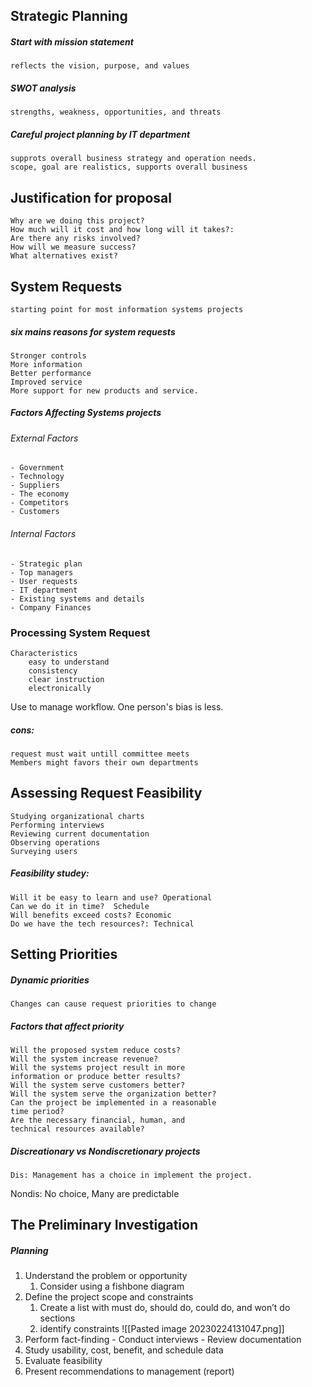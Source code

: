 ## Strategic Planning
##### Start with mission statement
	reflects the vision, purpose, and values
##### SWOT analysis
	strengths, weakness, opportunities, and threats
##### Careful project planning by IT department
	supprots overall business strategy and operation needs.
	scope, goal are realistics, supports overall business
	
## Justification for proposal
	Why are we doing this project?
	How much will it cost and how long will it takes?:
	Are there any risks involved?
	How will we measure success? 
	What alternatives exist?
	
## System Requests
	starting point for most information systems projects
##### six mains reasons for system requests 
	Stronger controls
	More information
	Better performance
	Improved service
	More support for new products and service.	
##### Factors Affecting Systems projects
###### External Factors
	- Government
	- Technology
	- Suppliers
	- The economy
	- Competitors
	- Customers
###### Internal Factors
	- Strategic plan 
	- Top managers
	- User requests
	- IT department
	- Existing systems and details
	- Company Finances

### Processing System Request
	Characteristics
		easy to understand
		consistency
		clear instruction
		electronically
	
Use to manage workflow. One person's bias is less. 

##### cons: 
	request must wait untill committee meets 
	Members might favors their own departments

## Assessing Request Feasibility
	Studying organizational charts
	Performing interviews
	Reviewing current documentation
	Observing operations
	Surveying users

##### Feasibility studey:
	Will it be easy to learn and use? Operational 
	Can we do it in time?  Schedule
	Will benefits exceed costs? Economic
	Do we have the tech resources?: Technical

## Setting Priorities
##### Dynamic priorities
	Changes can cause request priorities to change

##### Factors that affect priority
	Will the proposed system reduce costs?
	Will the system increase revenue?
	Will the systems project result in more
	information or produce better results?
	Will the system serve customers better?
	Will the system serve the organization better?
	Can the project be implemented in a reasonable
	time period?
	Are the necessary financial, human, and
	technical resources available?

##### Discreationary vs Nondiscretionary projects
	Dis: Management has a choice in implement the project.
Nondis: No choice, Many are predictable

## The Preliminary Investigation
##### Planning 
1. Understand the problem or opportunity
	1. Consider using a fishbone diagram
2. Define the project scope and constraints 
	1. Create a list with must do, should do, could do, and won’t do sections
	2. identify constraints
		 ![[Pasted image 20230224131047.png]]
3. Perform fact-finding
		- Conduct interviews
		- Review documentation
4. Study usability, cost, benefit, and schedule data
5. Evaluate feasibility
6. Present recommendations to management (report)


